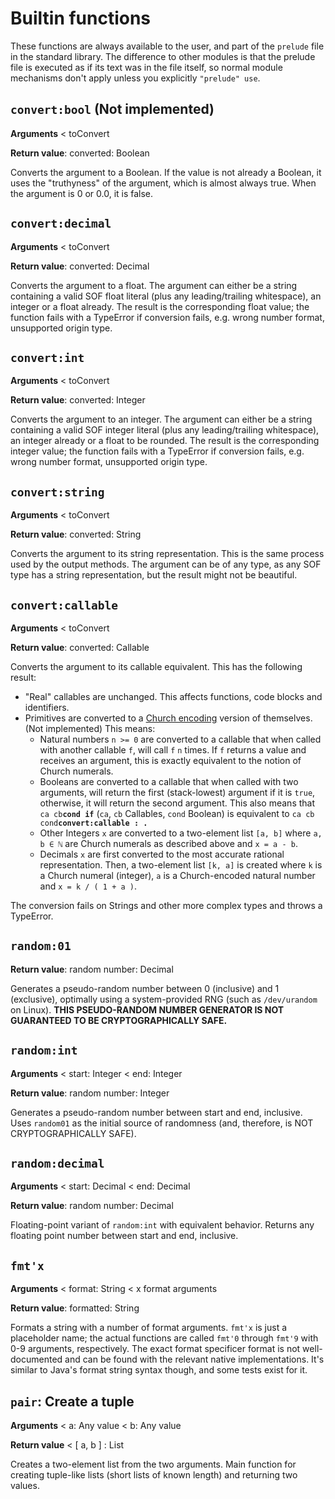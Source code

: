 # Builtin functions

These functions are always available to the user, and part of the `prelude` file in the standard library. The difference to other modules is that the prelude file is executed as if its text was in the file itself, so normal module mechanisms don't apply unless you explicitly `"prelude" use`.

## `convert:bool` (Not implemented)

**Arguments** < toConvert

**Return value**: converted: Boolean

Converts the argument to a Boolean. If the value is not already a Boolean, it uses the "truthyness" of the argument, which is almost always true. When the argument is 0 or 0.0, it is false.

## `convert:decimal`

**Arguments** < toConvert

**Return value**: converted: Decimal

Converts the argument to a float. The argument can either be a string containing a valid SOF float literal (plus any leading/trailing whitespace), an integer or a float already. The result is the corresponding float value; the function fails with a TypeError if conversion fails, e.g. wrong number format, unsupported origin type.

## `convert:int`

**Arguments** < toConvert

**Return value**: converted: Integer

Converts the argument to an integer. The argument can either be a string containing a valid SOF integer literal (plus any leading/trailing whitespace), an integer already or a float to be rounded. The result is the corresponding integer value; the function fails with a TypeError if conversion fails, e.g. wrong number format, unsupported origin type.

## `convert:string`

**Arguments** < toConvert

**Return value**: converted: String

Converts the argument to its string representation. This is the same process used by the output methods. The argument can be of any type, as any SOF type has a string representation, but the result might not be beautiful.

## `convert:callable`

**Arguments** < toConvert

**Return value**: converted: Callable

Converts the argument to its callable equivalent. This has the following result:

- "Real" callables are unchanged. This affects functions, code blocks and identifiers.
- Primitives are converted to a [Church encoding](https://en.wikipedia.org/wiki/Church_encoding) version of themselves. (Not implemented) This means:
  - Natural numbers `n >= 0` are converted to a callable that when called with another callable `f`, will call `f` `n` times. If `f` returns a value and receives an argument, this is exactly equivalent to the notion of Church numerals.
  - Booleans are converted to a callable that when called with two arguments, will return the first (stack-lowest) argument if it is `true`, otherwise, it will return the second argument. This also means that `ca cb`**`cond if`** (`ca`, `cb` Callables, `cond` Boolean) is equivalent to `ca cb cond`**`convert:callable : .`**
  - Other Integers `x` are converted to a two-element list `[a, b]` where `a, b ∈ ℕ` are Church numerals as described above and `x = a - b`.
  - Decimals `x` are first converted to the most accurate rational representation. Then, a two-element list `[k, a]` is created where `k` is a Church numeral (integer), `a` is a Church-encoded natural number and `x = k / ( 1 + a )`.

The conversion fails on Strings and other more complex types and throws a TypeError.

## `random:01`

**Return value**: random number: Decimal

Generates a pseudo-random number between 0 (inclusive) and 1 (exclusive), optimally using a system-provided RNG (such as `/dev/urandom` on Linux). **THIS PSEUDO-RANDOM NUMBER GENERATOR IS NOT GUARANTEED TO BE CRYPTOGRAPHICALLY SAFE.**

## `random:int`

**Arguments** < start: Integer < end: Integer

**Return value**: random number: Integer

Generates a pseudo-random number between start and end, inclusive. Uses `random01` as the initial source of randomness (and, therefore, is NOT CRYPTOGRAPHICALLY SAFE).

## `random:decimal`

**Arguments** < start: Decimal < end: Decimal

**Return value**: random number: Decimal

Floating-point variant of `random:int` with equivalent behavior. Returns any floating point number between start and end, inclusive.

## `fmt'x`

**Arguments** < format: String < x format arguments

**Return value**: formatted: String

Formats a string with a number of format arguments. `fmt'x` is just a placeholder name; the actual functions are called `fmt'0` through `fmt'9` with 0-9 arguments, respectively. The exact format specificer format is not well-documented and can be found with the relevant native implementations. It's similar to Java's format string syntax though, and some tests exist for it.

## `pair`: Create a tuple

**Arguments** < a: Any value < b: Any value

**Return value** < \[ a, b \] : List

Creates a two-element list from the two arguments. Main function for creating tuple-like lists (short lists of known length) and returning two values.
